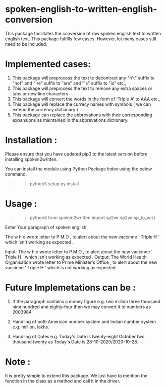 # spoken-english-to-written-english-conversion

This package facilitates the conversion of raw spoken english text to written english text. This package fulfills few cases. However, lot many cases still need to be included.

# Implemented cases:
1) This package will preprocess the text to decontract any "n't" suffix to "not" and "'re" suffix to "are" and "'s" suffix to "is" etc.,
2) This package will preprocess the text to remove any extra spaces or tabs or new line characters
3) This package will convert the words in the form of 'Triple A' to AAA etc.,
4) This package will replace the currecy names with symbols ( we can extend the currency dictionary )
5) This package can replace the abbrevations with their corresponding expansions as maintained in the abbrevations dictionary.

# Installation :
Please ensure that you have updated pip3 to the latest version before installing spoken2written.

You can install the module using Python Package Index using the below command.

>>python3 setup.py install

# Usage :

>>python3
 >>from spoken2written import sp2wr
 >>sp2wr.sp_to_wr()
 >>
 Enter Your paragraph of spoken english:
 
 The w h o wrote letter to P M O , to alert about the new vaccinne '     Triple H ' which isn't working as expected . 
 
Input:  The w h o wrote letter to P M O , to alert about the new vaccinne '     Triple H ' which isn't working as expected .
Output:  The World Health Organisation wrote letter to Prime Minister's Office , to alert about the new vaccinne ' Triple H ' which is not working as expected .
  
# Future Implemetations can be :

1) If the paragraph contains a money figure e.g. two million three thousand nine hundred and eighty-four then we may convert it to numbers as 2003984.

2) Handling of both American number system and Indian number system e.g. million, lakhs.

3) Handling of Dates e.g. Today's Date is twenty-eight October two thousand twenty as Today's Date is 28-10-2020/2020-10-28.

# Note :
It is pretty simple to extend this package. We just have to mention the function in the class as a method and call it in the driver. 
